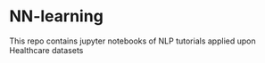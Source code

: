 # NN-learning
This repo contains jupyter notebooks of NLP tutorials applied upon Healthcare datasets
